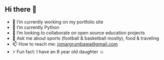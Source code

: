 ## Hi there 👋
- 🔭 I’m currently working on my portfolio site
- 🌱 I’m currently Python
- 👯 I’m looking to collaborate on open source education projects
- 💬 Ask me about sports (football & basketball mostly), food & traveling
- 📫 How to reach me: jomargrumbawa@gmail.com
- ⚡ Fun fact: I have an 8 year old daughter ☺️

<!--
**jomargrumbawa/jomargrumbawa** is a ✨ _special_ ✨ repository because its `README.md` (this file) appears on your GitHub profile.

Here are some ideas to get you started:

- 🔭 I’m currently working on ...
- 🌱 I’m currently learning ...
- 👯 I’m looking to collaborate on ...
- 🤔 I’m looking for help with ...
- 💬 Ask me about ...
- 📫 How to reach me: ...
- 😄 Pronouns: ...
- ⚡ Fun fact: ...
-->
